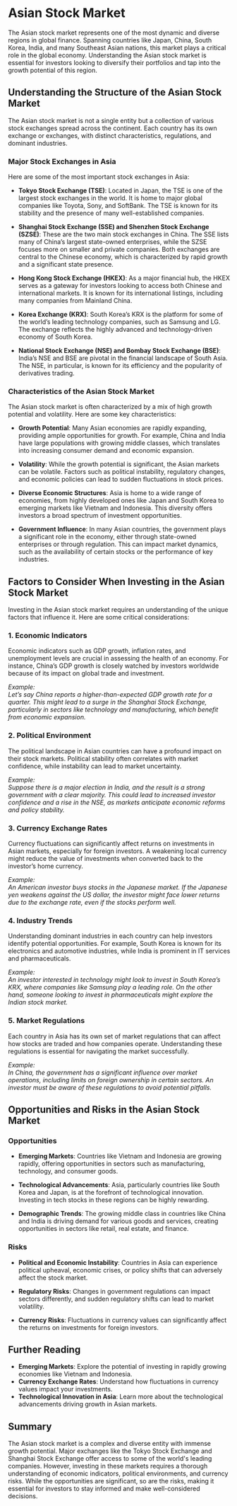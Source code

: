 # Asian Stock Market


The Asian stock market represents one of the most dynamic and diverse regions in global finance. Spanning countries like Japan, China, South Korea, India, and many Southeast Asian nations, this market plays a critical role in the global economy. Understanding the Asian stock market is essential for investors looking to diversify their portfolios and tap into the growth potential of this region.

## Understanding the Structure of the Asian Stock Market

The Asian stock market is not a single entity but a collection of various stock exchanges spread across the continent. Each country has its own exchange or exchanges, with distinct characteristics, regulations, and dominant industries.

### Major Stock Exchanges in Asia

Here are some of the most important stock exchanges in Asia:

- **Tokyo Stock Exchange (TSE)**: Located in Japan, the TSE is one of the largest stock exchanges in the world. It is home to major global companies like Toyota, Sony, and SoftBank. The TSE is known for its stability and the presence of many well-established companies.
  
- **Shanghai Stock Exchange (SSE) and Shenzhen Stock Exchange (SZSE)**: These are the two main stock exchanges in China. The SSE lists many of China’s largest state-owned enterprises, while the SZSE focuses more on smaller and private companies. Both exchanges are central to the Chinese economy, which is characterized by rapid growth and a significant state presence.
  
- **Hong Kong Stock Exchange (HKEX)**: As a major financial hub, the HKEX serves as a gateway for investors looking to access both Chinese and international markets. It is known for its international listings, including many companies from Mainland China.
  
- **Korea Exchange (KRX)**: South Korea’s KRX is the platform for some of the world’s leading technology companies, such as Samsung and LG. The exchange reflects the highly advanced and technology-driven economy of South Korea.
  
- **National Stock Exchange (NSE) and Bombay Stock Exchange (BSE)**: India’s NSE and BSE are pivotal in the financial landscape of South Asia. The NSE, in particular, is known for its efficiency and the popularity of derivatives trading.

### Characteristics of the Asian Stock Market

The Asian stock market is often characterized by a mix of high growth potential and volatility. Here are some key characteristics:

- **Growth Potential**: Many Asian economies are rapidly expanding, providing ample opportunities for growth. For example, China and India have large populations with growing middle classes, which translates into increasing consumer demand and economic expansion.

- **Volatility**: While the growth potential is significant, the Asian markets can be volatile. Factors such as political instability, regulatory changes, and economic policies can lead to sudden fluctuations in stock prices.

- **Diverse Economic Structures**: Asia is home to a wide range of economies, from highly developed ones like Japan and South Korea to emerging markets like Vietnam and Indonesia. This diversity offers investors a broad spectrum of investment opportunities.

- **Government Influence**: In many Asian countries, the government plays a significant role in the economy, either through state-owned enterprises or through regulation. This can impact market dynamics, such as the availability of certain stocks or the performance of key industries.

## Factors to Consider When Investing in the Asian Stock Market

Investing in the Asian stock market requires an understanding of the unique factors that influence it. Here are some critical considerations:

### 1. **Economic Indicators**

Economic indicators such as GDP growth, inflation rates, and unemployment levels are crucial in assessing the health of an economy. For instance, China’s GDP growth is closely watched by investors worldwide because of its impact on global trade and investment.

*Example:*  
*Let’s say China reports a higher-than-expected GDP growth rate for a quarter. This might lead to a surge in the Shanghai Stock Exchange, particularly in sectors like technology and manufacturing, which benefit from economic expansion.*

### 2. **Political Environment**

The political landscape in Asian countries can have a profound impact on their stock markets. Political stability often correlates with market confidence, while instability can lead to market uncertainty.

*Example:*  
*Suppose there is a major election in India, and the result is a strong government with a clear majority. This could lead to increased investor confidence and a rise in the NSE, as markets anticipate economic reforms and policy stability.*

### 3. **Currency Exchange Rates**

Currency fluctuations can significantly affect returns on investments in Asian markets, especially for foreign investors. A weakening local currency might reduce the value of investments when converted back to the investor’s home currency.

*Example:*  
*An American investor buys stocks in the Japanese market. If the Japanese yen weakens against the US dollar, the investor might face lower returns due to the exchange rate, even if the stocks perform well.*

### 4. **Industry Trends**

Understanding dominant industries in each country can help investors identify potential opportunities. For example, South Korea is known for its electronics and automotive industries, while India is prominent in IT services and pharmaceuticals.

*Example:*  
*An investor interested in technology might look to invest in South Korea’s KRX, where companies like Samsung play a leading role. On the other hand, someone looking to invest in pharmaceuticals might explore the Indian stock market.*

### 5. **Market Regulations**

Each country in Asia has its own set of market regulations that can affect how stocks are traded and how companies operate. Understanding these regulations is essential for navigating the market successfully.

*Example:*  
*In China, the government has a significant influence over market operations, including limits on foreign ownership in certain sectors. An investor must be aware of these regulations to avoid potential pitfalls.*

## Opportunities and Risks in the Asian Stock Market

### **Opportunities**

- **Emerging Markets**: Countries like Vietnam and Indonesia are growing rapidly, offering opportunities in sectors such as manufacturing, technology, and consumer goods.
  
- **Technological Advancements**: Asia, particularly countries like South Korea and Japan, is at the forefront of technological innovation. Investing in tech stocks in these regions can be highly rewarding.

- **Demographic Trends**: The growing middle class in countries like China and India is driving demand for various goods and services, creating opportunities in sectors like retail, real estate, and finance.

### **Risks**

- **Political and Economic Instability**: Countries in Asia can experience political upheaval, economic crises, or policy shifts that can adversely affect the stock market.
  
- **Regulatory Risks**: Changes in government regulations can impact sectors differently, and sudden regulatory shifts can lead to market volatility.
  
- **Currency Risks**: Fluctuations in currency values can significantly affect the returns on investments for foreign investors.

## Further Reading

- **Emerging Markets**: Explore the potential of investing in rapidly growing economies like Vietnam and Indonesia.
- **Currency Exchange Rates**: Understand how fluctuations in currency values impact your investments.
- **Technological Innovation in Asia**: Learn more about the technological advancements driving growth in Asian markets.

## Summary

The Asian stock market is a complex and diverse entity with immense growth potential. Major exchanges like the Tokyo Stock Exchange and Shanghai Stock Exchange offer access to some of the world's leading companies. However, investing in these markets requires a thorough understanding of economic indicators, political environments, and currency risks. While the opportunities are significant, so are the risks, making it essential for investors to stay informed and make well-considered decisions.